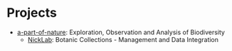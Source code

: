 <!-- TITLE: Home -->
<!-- SUBTITLE: Wiki Home -->
# Projects
* [a-part-of-nature](/a-part-of-nature): Exploration, Observation and Analysis of Biodiversity
	* [NickLab](/nick-lab): Botanic Collections - Management and Data Integration